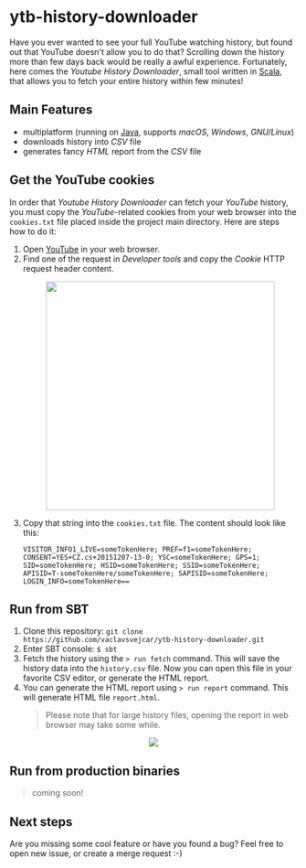 # ytb-history-downloader

Have you ever wanted to see your full YouTube watching history, but found out that YouTube doesn't allow you to do that? Scrolling down the history more than few days back would be really a awful experience. Fortunately, here comes the _Youtube History Downloader_, small tool written in [Scala](https://www.scala-lang.org), that allows you to fetch your entire history within few minutes!

## Main Features
- multiplatform (running on [Java](https://java.com/en/), supports _macOS_, _Windows_, _GNU/Linux_)
- downloads history into _CSV_ file
- generates fancy _HTML_ report from the _CSV_ file

## Get the YouTube cookies
In order that _Youtube History Downloader_ can fetch your _YouTube_ history, you must copy the _YouTube_-related cookies from your web browser into the `cookies.txt` file placed inside the project main directory. Here are steps how to do it:

1. Open [YouTube](https://youtube.com) in your web browser.
1. Find one of the request in _Developer tools_ and copy the _Cookie_ HTTP request header content.
   <p align="center"><img src ="https://raw.githubusercontent.com/vaclavsvejcar/ytb-history-downloader/master/readme-data/cookies.jpg" width="400" /></p>
1. Copy that string into the `cookies.txt` file. The content should look like this:
   ```
   VISITOR_INFO1_LIVE=someTokenHere; PREF=f1=someTokenHere; CONSENT=YES+CZ.cs+20151207-13-0; YSC=someTokenHere; GPS=1;     SID=someTokenHere; HSID=someTokenHere; SSID=someTokenHere; APISID=T-someTokenHere/someTokenHere; SAPISID=someTokenHere; LOGIN_INFO=someTokenHere==
   ```
   
## Run from SBT
1. Clone this repository: `git clone https://github.com/vaclavsvejcar/ytb-history-downloader.git`
1. Enter SBT console: `$ sbt`
1. Fetch the history using the `> run fetch` command. This will save the history data into the `history.csv` file. Now you can open this file in your favorite CSV editor, or generate the HTML report.
1. You can generate the HTML report using `> run report` command. This will generate HTML file `report.html`.
   > Please note that for large history files, opening the report in web browser may take some while.

<p align="center"><img src ="https://raw.githubusercontent.com/vaclavsvejcar/ytb-history-downloader/master/readme-data/screenshot.jpg" /></p>

## Run from production binaries
> coming soon!

## Next steps
Are you missing some cool feature or have you found a bug? Feel free to open new issue, or create a merge request :-)
